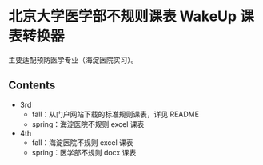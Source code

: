 # 北京大学医学部不规则课表 WakeUp 课表转换器

主要适配预防医学专业（海淀医院实习）。

## Contents

-   3rd
    -   fall：从门户网站下载的标准规则课表，详见 README
    -   spring：海淀医院不规则 excel 课表
-   4th
    -   fall：海淀医院不规则 excel 课表
    -   spring：医学部不规则 docx 课表

